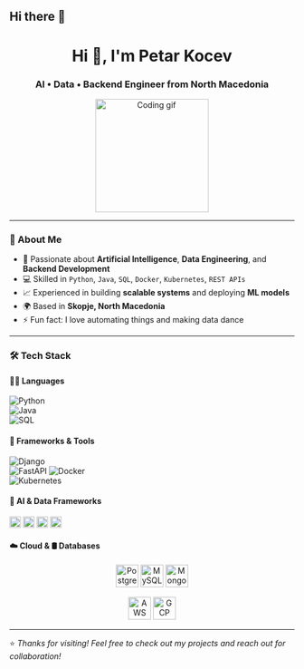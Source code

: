 ## Hi there 👋

<!-- Profile Header -->
<h1 align="center">Hi 👋, I'm Petar Kocev</h1>
<h3 align="center">AI • Data • Backend Engineer from North Macedonia</h3>

<!-- Profile Banner -->
<p align="center">
  <img src="https://github.com/7oSkaaa/7oSkaaa/raw/main/Images/Right_Side.gif?raw=true" width="200px" alt="Coding gif">
</p>

---

### 🚀 About Me

- 🧠 Passionate about **Artificial Intelligence**, **Data Engineering**, and **Backend Development**
- 💻 Skilled in `Python`, `Java`, `SQL`, `Docker`, `Kubernetes`, `REST APIs`
- 📈 Experienced in building **scalable systems** and deploying **ML models**
- 🌍 Based in **Skopje, North Macedonia**
- ⚡ Fun fact: I love automating things and making data dance

---

### 🛠️ Tech Stack

#### 👨‍💻 Languages  
![Python](https://img.shields.io/badge/-Python-3776AB?logo=python&logoColor=white&style=flat)  
![Java](https://img.shields.io/badge/-Java-007396?logo=java&logoColor=white&style=flat)  
![SQL](https://img.shields.io/badge/-SQL-4479A1?logo=mysql&logoColor=white&style=flat)

#### 🧰 Frameworks & Tools  
![Django](https://img.shields.io/badge/-Django-092E20?logo=django&logoColor=white&style=flat)  
![FastAPI](https://img.shields.io/badge/-FastAPI-009688?logo=fastapi&logoColor=white&style=flat) 
![Docker](https://img.shields.io/badge/-Docker-2496ED?logo=docker&logoColor=white&style=flat)  
![Kubernetes](https://img.shields.io/badge/-Kubernetes-326CE5?logo=kubernetes&logoColor=white&style=flat)

#### 🧠 AI & Data Frameworks

<p align="left">
  <!-- AI / ML -->
  <img src="https://cdn.jsdelivr.net/gh/devicons/devicon/icons/tensorflow/tensorflow-original.svg" height="20" alt="TensorFlow" title="TensorFlow 🧠" />
  <img src="https://cdn.jsdelivr.net/gh/devicons/devicon/icons/pytorch/pytorch-original.svg" height="20" alt="PyTorch" title="PyTorch 🔥" />
  <img src="https://cdn.jsdelivr.net/gh/devicons/devicon/icons/numpy/numpy-original.svg" height="20" alt="NumPy" title="NumPy ➗" />
  <img src="https://cdn.jsdelivr.net/gh/devicons/devicon/icons/pandas/pandas-original.svg" height="20" alt="Pandas" title="Pandas 🐼" />
</p>

#### ☁️ Cloud & 🛢️ Databases
<p align="center">
  <!-- Databases -->
  <img src="https://cdn.jsdelivr.net/gh/devicons/devicon/icons/postgresql/postgresql-original.svg" width="40" alt="PostgreSQL" title="PostgreSQL 🛢️" />
  <img src="https://cdn.jsdelivr.net/gh/devicons/devicon/icons/mysql/mysql-original.svg" width="40" alt="MySQL" title="MySQL 🛢️" />
  <img src="https://cdn.jsdelivr.net/gh/devicons/devicon/icons/mongodb/mongodb-original.svg" width="40" alt="MongoDB" title="MongoDB 🗄️" />
</p>

<p align="center">
  <!-- Cloud -->
  <img src="https://cdn.jsdelivr.net/gh/devicons/devicon/icons/aws/aws-original.svg" width="40" alt="AWS" title="Amazon Web Services ☁️" />
  <img src="https://cdn.jsdelivr.net/gh/devicons/devicon/icons/googlecloud/googlecloud-original.svg" width="40" alt="GCP" title="Google Cloud Platform ☁️" />
</p>

---

⭐️ *Thanks for visiting! Feel free to check out my projects and reach out for collaboration!*

